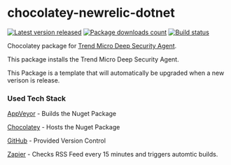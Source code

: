 # chocolatey-newrelic-dotnet

[![Latest version released](https://img.shields.io/chocolatey/v/trendmicro-dsa.svg)](https://chocolatey.org/packages/trendmicro-dsa)
[![Package downloads count](https://img.shields.io/chocolatey/dt/trendmicro-dsa.svg)](https://chocolatey.org/packages/trendmicro-dsa)
[![Build status](https://ci.appveyor.com/api/projects/status/md5xg3pwjlumn87y?svg=true)](https://ci.appveyor.com/project/TechIsCool/chocolatey-trendmicro-dsa)

Chocolatey package for [Trend Micro Deep Security Agent](https://www.trendmicro.com/en_us/business/products/hybrid-cloud.html).

This package installs the Trend Micro Deep Security Agent.

This Package is a template that will automatically be upgraded when a new verison is release.


### Used Tech Stack
[AppVeyor](https://ci.appveyor.com/project/TechIsCool/chocolatey-trendmicro-dsa) -
Builds the Nuget Package

[Chocolatey](https://chocolatey.org/packages/trendmicro-dsa) -
Hosts the Nuget Package

[GitHub](https://github.com/TechIsCool/chocolatey-trendmicro-dsa) -
Provided Version Control

[Zapier](https://zapier.com) - 
Checks RSS Feed every 15 minutes and triggers automtic builds.

